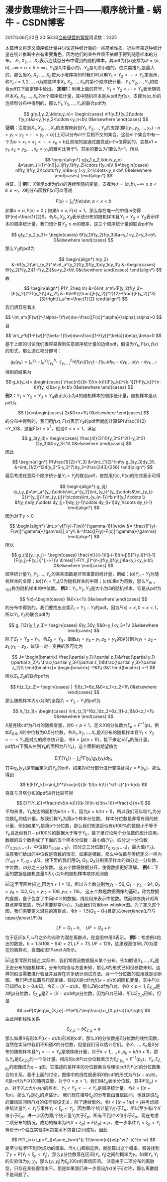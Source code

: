 
# 漫步数理统计三十四——顺序统计量 - 蜗牛 - CSDN博客


2017年06月22日 20:56:33[会敲键盘的猩猩](https://me.csdn.net/u010182633)阅读数：2325


本篇博文将定义顺序统计量并讨论这种统计量的一些简单性质。近些年来这种统计量在统计推断中占有重要角色，因为他们的某些性质不依赖于得到随意样本的分布。
$X_1,X_2,\ldots,X_n$表示连续型分布中得到的随机样本，其pdf为$f(x)$支撑为$\mathcal{S}=(a,b),-\infty\leq a<b\leq\infty$，$Y_1$是$X_i$中最小的，$Y_2$是$X_i$次小值的，依次类推$Y_n$是最大的，那么当$X_1,X_2,\ldots,X_n$按大小增序排列时我们可以用$Y_1<Y_2<\cdots<Y_n$来表示，称$Y_i,i=1,2,\ldots,n$为随意样本$X_1,X_2,\ldots,X_n$的第$i$个顺序统计量，$Y_1,Y_2,\ldots,Y_n$的联合pdf在下面定理中给出。
$\textbf{定理1：}$利用上面的符号，$Y_1<Y_2<\cdots<Y_n$表示随机样本$X_1,X_2,\ldots,X_n$的n个顺序统计量，其中随机样本是从pdf为$f(x)$，支撑为$(a,b)$的连续型分布中得到的，那么$Y_1,Y_2,\ldots,Y_n$的联合pdf为

$$
g(y_1,y_2,\ldots,y_n)=
\begin{cases}
n!f(y_1)f(y_2)\cdots f(y_n)&a<y_1<y_2<\cdots<y_n<b\\
0&elsewhere
\end{cases}
$$
$\textbf{证明：}$注意到$X_1,X_2,\ldots,X_n$的支撑映射到$Y_1,Y_2,\ldots,Y_n$的支撑(即$\{(y_1,y_2,\ldots,y_n):a<y_1<y_2<\cdots<y_n<b\}$)上可以分布$n!$个互相不交的集合，这些$n!$个集合中有一个为$a<x_1<x_2<\cdots<x_n<b$且其他的是通过置换这$n$个$x$值得到的，变换$x1=y_1,x_2=y_2,\ldots,x_n=y_n$的雅可比等于1，其余的要么为1要么为-1，所以

$$
\begin{align*}
g(y_1,y_2,\ldots,y_n)
&=\sum_{i=1}^{n!}|J_i|f(y_1)f(y_2)\cdots f(y_n)\\
&=\begin{cases}
n!f(y_1)f(y_2)\cdots f(y_n)&a<y_1<y_2<\cdots<y_n<b\\
0&elsewhere
\end{cases}
\end{align*}
$$
得证。$||$
$\textbf{例1：}$$X$表示pdf为$f(x)$的连续型随机变量，支撑为$\mathcal{S}=(a,b),-\infty\leq a<b\leq\infty$，$X$的分布函数$F(x)$可以写成

$$
F(x)=\int_a^xf(w)dw,a<x<b
$$
如果$x\leq a,F(x)=0$；如果$b\leq x,F(x)=1$，那么存在唯一的中值$m$使得$F(m)=\frac{1}{2}$，令$X_1,X_2,X_3$表示该分布的随机样本且$Y_1<Y_2<Y_3$表示样本的顺序统计量，我们想计算$Y_2\leq m$的概率，这三个顺序统计量的联合pdf为

$$
g(y_1,y_2,y_3)=
\begin{cases}
6f(y_1)f(y_2)f(y_3)&a<y_1<y_2<y_3<b\\
0&elsewhere
\end{cases}
$$
那么$Y_2$的pdf为

$$
\begin{align*}
h(y_2)
&=6f(y_2)\int_{y_2}^b\int_a^{y_2}f(y_1)f(y_3)dy_1dy_3\\
&=\begin{cases}
6f(y_2)F(y_2)[1-F(y_2)]&a<y_2<b\\
0&elsewhere
\end{cases}
\end{align*}
$$
故

$$
\begin{align*}
P(Y_2\leq m)
&=6\int_a^m\{F(y_2)f(y_2)-[F(y_2)]^2f(y_2)\}dy_2\\
&=6\left\{\frac{[F(y_2)]^2}{2}-\frac{[F(y_2)]^3}{3}\right\}_a^m=\frac{1}{2}
\end{align*}
$$
我们很容易看出

$$
\int_a^x[F(w)]^{\alpha-1}f(w)dw=\frac{[F(x)]^\alpha}{\alpha},\alpha>0
$$
且

$$
\int_y^b[1-F(w)]^{\beta-1}f(w)dw=\frac{[1-F(y)]^\beta}{\beta},\beta>0
$$
基于上面的讨论我们很容易得到任意顺序统计量的边缘pdf，假设为$Y_k,F(x),f(x)$的形式，那么通过积分即可：

$$
g_k(y_k)=\int_a^{y_k}\cdots\int_a^{y_2}\int_{y_k}^b\cdots\int_{y_{n-1}}^bn!f(y_1)f(y_2)\cdots f(y_n)dy_n\cdots dy_{k+1}dy_1\cdots dy_{k-1}
$$
得到的结果为

$$
g_k(y_k)=
\begin{cases}
\frac{n!}{(k-1)!(n-k)!}[F(y_k)]^{k-1}[1-F(y_k)]^{n-k}f(y_k)&a<y_k<b\\
0&elsewhere
\end{cases}
$$
$\textbf{例2：}$$Y_1<Y_2<Y_3<Y_4$表示大小为4的随机样本的顺序统计量，随机样本是从pdf为

$$
f(x)=\begin{cases}
2x&0<x<1\\
0&elsewhere
\end{cases}
$$
的分布中得到的，我们用$f(x),F(x)$表示$Y_3$的pdf后就能计算$P(\frac{1}{2}<Y_3)$，这里$F(x)=x^2$，假设$0<x<1$，满足

$$
g_3(y_3)=
\begin{cases}
\frac{4!}{2!1!}(y_3^2)^2(1-y_3^2)(2y_3)&0<y_3<1\\
0&elsewhere
\end{cases}
$$
因此

$$
\begin{align*}
P(\frac{1}{2}<Y_3)
&=\int_{1/2}^\infty g_3(y_3)dy_3\\
&=\int_{1/2}^124(y_3^5-y_3^7)dy_3=\frac{243}{256}
\end{align*}
$$
最后考虑任意两个顺序统计量$Y_i<Y_j$的联合pdf，依然用$f(x),F(x)$的形式表示可得

$$
\begin{align*}
g_{ij}(y_i,y_j)=\int_a^{y_i}\cdots\int_a^{y_2}\int_{y_i}^{y_j}\cdots&\int_{y_{j-2}}^{y_{j}}\int_{y_{j}}^b\cdots\int_{y_{n-1}}^b n!f(y_1)\cdots \\
&f(y_n)dy_n\cdots dy_{j+1}dy_{j-1}\cdots dy_{i+1}dy_1\cdots dy_{i-1}
\end{align*}
$$
因为对于$\gamma>0$

$$
\begin{align*}
\int_x^y[F(y)-F(w)]^{\gamma-1}f(w)dw
&=-\frac{[F(y)-F(w)]^\gamma}{\gamma}|_x^y\\
&=\frac{[F(y)-F(x)]^\gamma}{\gamma}
\end{align*}
$$
所以

$$
g_{ij}(y_i,y_j)=
\begin{cases}
\frac{n!}{(i-1)!(j-i-1)!(n-j)!}[F(y_i)]^{i-1}[F(y_j)-F(y_i)]^{j-i-1}\\
\times[1-F(Y_j)]^{n-j}f(y_i)f(y_j)&a<y_i<y_j<b\\
0&elsewhere
\end{cases}
$$
顺序统计量$Y_1,Y_2,\ldots,Y_n$的某些函数是非常重要的统计量，例如：$(a)Y_n-Y_1$为随机样本的全距；$(b)(Y_1+Y_n)/2$为随机样本的中距；$(c)$如果$n$为奇数，那么$Y_{(n+1)/2}$称为随机样本的中位数。
$\textbf{例3：}$$Y_1,Y_2,Y_3$是大小为3的随机样本，它是从pdf为

$$
f(x)=\begin{cases}
1&0<x<1\\
0&elsewhere
\end{cases}
$$
的分布中得到的，我们要找出全距$Z_1=Y_3-Y_1$的pdf。因为$F(x)=x,0<x<1$，所以$Y_1,Y_3$的联合pdf为

$$
g_{13}(y_1,y_3)=
\begin{cases}
6(y_30y_1)&0<y_1<y_3<1\\
0&elsewhere
\end{cases}
$$
除了$Z_1=Y_3-Y_1$，令$Z_2=Y_3$，函数$z_1=y_3-y_1,z_2=y_3$的逆分别为$y_1=z_2-z_1,y_3=z_2$，故该一对一变换的雅可比为

$$
J=
\begin{bmatrix}
\frac{\partial y_1}{\partial z_1}&\frac{\partial y_1}{\partial z_2}\\
\frac{\partial y_3}{\partial z_1}&\frac{\partial y_3}{\partial z_2}\\
\end{bmatrix}=
\begin{bmatrix}
-1&1\\
0&1
\end{bmatrix}
=-1
$$
所以$Z_1,Z_2$的联合pdf为

$$
h(z_1,z_2)=
\begin{cases}
|-1|6z_1=6z_1&0<z_1<z_2<1\\
0&elsewhere
\end{cases}
$$
那么随机样本大小为3的全距$Z_1=Y_3-Y_1$的pdf为

$$
h_1(z_1)=
\begin{cases}
\int_{z_1}^16z_1dz_2=6z_1(1-z_1)&0<z_1<1\\
0&elsewhere
\end{cases}
$$
$X$是连续cdf为$F(x)$的随机变量，对$0<p<1$，定义$X$的分位数为$\xi_p=F^{-1}(p)$。例如$\xi_{0.5},X$的中位数为0.5分位数，令$X_1,X_2,\ldots,X_n$是$X$分布的随机样本且$Y_1<Y_2<\cdots<Y_n$是对应的顺序统计量，令$k=[p(n+1)]$，接下来定义$\xi_p$的统计量，pdf$f(x)$下面从左到$Y_k$的面积为$F(Y_k)$，这个面积的期望值为

$$
E(F(Y_k))=\int_a^bF(y_k)g_k(y_k)dy_k
$$
其中$g_k(y_k)$是前面定义的$Y_k$的pdf，如果对积分部分进行变换替换$z=F(y_k)$，那么得到

$$
E(F(Y_k))=\int_0^1\frac{n!}{(k-1)!(n-k)!}z^k(1-z)^{n-k}dz
$$
将其与贝塔分布的pdf进行比较可得

$$
E(F(Y_k))=\frac{n!k!(n-k)!}{(k-1)!(n-k)!(n+1)!}=\frac{k}{n+1}
$$
平均来讲，$Y_k$左边的面积为$k/(n+1)$，因为$p=k/(n+1)$，所以我们可以取$Y_k$为分位数$\xi_p$的估计量。故我们称$Y_k$为第p个样本分位数。
样本分位数是非常有用的统计量，例如如果$Y_k$是第p个分位数，那么我们知道近似有$p100\%$的数据小于等于$Y_k$且近似有$(1-p)100\%$的数据大于等于$Y_k$，接下里讨论两个分位数的统计应用。
数据的五个数构成了下面的五个样本分位数：最小值$(Y_1)$，四分之一分位数$(Y_{0.25(n+1)})$，中位数$(Y_{0.5(n+1)})$，四分之三分位数$(Y_{0.75(n+1)})，$最大值$(Y_n)$。注意我们给出的中位数是奇数的情况，如果是偶数，那么中位数与传统定义一样为$(Y_{n/2}+Y_{n/2+1})/2$。接下里的我们用$Q_1,Q_2,Q_3$分别表示样本的四分之一分位数，中位数，四分之三分位数。
这五个数将数据分开，使得数据更好理解。
$\textbf{例4：}$下面的数据是随机变量$X$大小为15的随机样本顺序观测值

![这里写图片描述](https://img-blog.csdn.net/20170622205113026?watermark/2/text/aHR0cDovL2Jsb2cuY3Nkbi5uZXQvdTAxMDE4MjYzMw==/font/5a6L5L2T/fontsize/400/fill/I0JBQkFCMA==/dissolve/70/gravity/SouthEast)[ ](https://img-blog.csdn.net/20170622205113026?watermark/2/text/aHR0cDovL2Jsb2cuY3Nkbi5uZXQvdTAxMDE4MjYzMw==/font/5a6L5L2T/fontsize/400/fill/I0JBQkFCMA==/dissolve/70/gravity/SouthEast)
[
](https://img-blog.csdn.net/20170622205113026?watermark/2/text/aHR0cDovL2Jsb2cuY3Nkbi5uZXQvdTAxMDE4MjYzMw==/font/5a6L5L2T/fontsize/400/fill/I0JBQkFCMA==/dissolve/70/gravity/SouthEast)因为$n+1=16$，所以五个数分别为$y_1=56,Q_1=y_4=94,Q_2=y_8=102,Q_3=y_{12}=108,y_{15}=116$。
[
](https://img-blog.csdn.net/20170622205113026?watermark/2/text/aHR0cDovL2Jsb2cuY3Nkbi5uZXQvdTAxMDE4MjYzMw==/font/5a6L5L2T/fontsize/400/fill/I0JBQkFCMA==/dissolve/70/gravity/SouthEast)这五个数是数据图像的基础，称为数据的盒图，盒子包含了中间$50\%$的数据，线段用来表示中位数。然而顺序统计对离群点非常敏感，所以需要非常小心，为此我们将用box whisker图。为了定义这个图，我们需要定义潜在的离群点，令$h=1.5(Q_3-Q_1)$且定义$lower fence(LF)$与$upper fence(UF)$为

$$
LF=Q_1-h,\quad UF=Q_3+h
$$
位于区间$(LF,UF)$之外的点称为潜在离群点，在盒图中用0表示。
$\textbf{例5：}$考虑例4给出的数据，$h=1.5(108-94)=21,LF=73,UF=129$，这里观测值$56,70$为潜在的离群点，盒图如图1Panel A所示。

![这里写图片描述](https://img-blog.csdn.net/20170622205153535?watermark/2/text/aHR0cDovL2Jsb2cuY3Nkbi5uZXQvdTAxMDE4MjYzMw==/font/5a6L5L2T/fontsize/400/fill/I0JBQkFCMA==/dissolve/70/gravity/SouthEast)[ ](https://img-blog.csdn.net/20170622205153535?watermark/2/text/aHR0cDovL2Jsb2cuY3Nkbi5uZXQvdTAxMDE4MjYzMw==/font/5a6L5L2T/fontsize/400/fill/I0JBQkFCMA==/dissolve/70/gravity/SouthEast)
[ ](https://img-blog.csdn.net/20170622205153535?watermark/2/text/aHR0cDovL2Jsb2cuY3Nkbi5uZXQvdTAxMDE4MjYzMw==/font/5a6L5L2T/fontsize/400/fill/I0JBQkFCMA==/dissolve/70/gravity/SouthEast)
实际中，我们常假设数据服从某个分布，例如假设$X_1,\ldots,X_n$是正态分布的随机样本，分布的均值与方差未知，那么$X$的形式已知但参数未知，这样的假设需要进行验证并且存在许多统计测试方法。另一个分位数的应用就是诊断图。
我们考虑位置与尺度家族，假设$X$是cdf为$f((x-a)/b)$的随机变量，其中$F(x)$已知但$a,b>0$未知，令$Z=(X-a)/b$，那么$Z$的cdf为$F(z)$。令$0<p<1,\xi_{X,p}$是$X$的$p$分位数，$\xi_{Z,p}$是$Z=(X-a)/b$的$p$分位数，因为$F(z)$已知，所以$\xi_{Z,p}$已知，但是

$$
p=P[X\leq\xi_{X,p}]=P\left[Z\leq\frac{\xi_{X,p}-a}{b}\right]
$$
由此得到线性关系

$$
\xi_{X,p}=b\xi_{Z,p}+a
$$
那么如果$X$有形如$F((x-a)/b)$形式的cdf，那么$X$的分位数是$Z$分位数的线性函数，当然在实际中我们不知道$X$的分位数，但是我们可以估计它们。令$X_1,\ldots,X_n$是$X$分布的随机样本且$Y_1<\cdots<Y_n$是顺序统计量，对于$k=1,\ldots,n,p_k=k/(n+1)$，那么$Y_k$是$\xi_{X,p_k}$的一个估计量。相应的cdf$F(z)$分位数表示为$\xi_{Z,p_k}=F^{-1}(p_k)$，$Y_k,\xi_{Z,p_k}$的图像成为$q-q$图，它描述的是样本的分位数集合与理论cdf为$F(z)$的分位数集合的关系。基于上面的讨论，图像中的线性就表明$X$的cdf的形式为$F((x-a)/b)$。
$X$是cdf为$F(X)$的随机变量，对于$0<p<1$，我们用$\xi_p$表示分位数，其中$F(\xi_p)=p$，对于$X$上大小为$n$的样本，$Y_1<Y_2<\cdots<Y_n$是顺序统计量，令$k=[(n+1)p]$，那么$Y_k$是$\xi_{p}$的点估计。
我们现在推导$\xi_p$的分布自由置信区间，也就是说$\xi_p$的置信区间雨$F(x)$的任何假设无关，除了连续型外。令$i<[(n+1)p]<j$并考虑顺序统计量$Y_i<Y_j$与事件$Y_i<\xi_p<Y_j$，因为第$i$个统计量$Y_i$小于$\xi_p$，所以至少有$i$个$X$值小于$\xi_p$，进一步因为第$j$个统计量$Y_j$大于$\xi_p$，所有不到$j$个$X$值小于$\xi_p$，现在考虑二项分布的情况，成功的概率为$P(X<\xi_p)=F(\xi_p)=p$，进一步事件$Y_i<\xi_p<Y_j$等价于$n$个独立实验中$i$(包含)$j$(不包含)之间成功，因此

$$
P(Y_i<\xi_p<Y_j)=\sum_{w=i}^{j-1}\binom{n}{w}p^w(1-p)^{n-w}
$$
是至少有$i$但不到$j$次成功的概率。当$n,i,j$都指定后，就能算出这个概率。假设找到了$\gamma=P(Y_i<\xi_p<Y_j)$，那么p分位数落在区间$(Y_i,Y_j)$之间的概率为$\gamma$。如果$Y_i,Y_j$的实验值为$y_i,y_j$，那么$(y_i,y_j)$为$\xi_p100\gamma$的置信区间。
注意由于二项分布的离散型，只存在某些置信水平。但是如果我们进一步假设$f(x)$关于$\xi$对称，那么离散就不是问题了。

